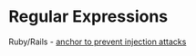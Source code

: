 # Regular Expressions

Ruby/Rails - [anchor to prevent injection attacks](https://batsov.com/articles/2013/12/04/regexp-anchors-in-ruby/)
